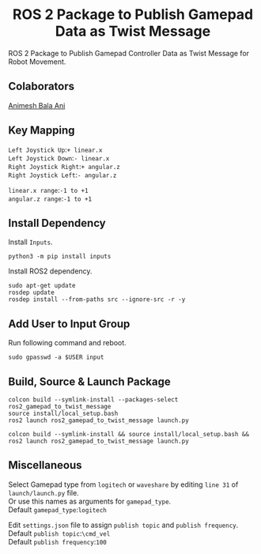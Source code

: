 <p align="center">
  <h1 align="center">ROS 2 Package to Publish Gamepad Data as Twist Message</h1>
</p>

ROS 2 Package to Publish Gamepad Controller Data as Twist Message for Robot Movement.<br/>

## Colaborators
[Animesh Bala Ani](https://www.linkedin.com/in/ani717/)

## Key Mapping <a name="key"></a>
`Left Joystick Up`:`+ linear.x`<br/>
`Left Joystick Down`:`- linear.x`<br/>
`Right Joystick Right`:`+ angular.z`<br/>
`Right Joystick Left`:`- angular.z`<br/>

`linear.x range`:`-1 to +1`<br/>
`angular.z range`:`-1 to +1`<br/>

## Install Dependency
Install `Inputs`.<br/>
```
python3 -m pip install inputs
```
Install ROS2 dependency.<br/>
```
sudo apt-get update
rosdep update
rosdep install --from-paths src --ignore-src -r -y
```

## Add User to Input Group
Run following command and reboot.<br/>
```
sudo gpasswd -a $USER input
```

## Build, Source & Launch Package
```
colcon build --symlink-install --packages-select ros2_gamepad_to_twist_message
source install/local_setup.bash
ros2 launch ros2_gamepad_to_twist_message launch.py
```
```
colcon build --symlink-install && source install/local_setup.bash && ros2 launch ros2_gamepad_to_twist_message launch.py
```

## Miscellaneous
Select Gamepad type from `logitech` or `waveshare` by editing `line 31` of `launch/launch.py` file.<br/>
Or use this names as arguments for `gamepad_type`.<br/>
Default `gamepad_type`:`logitech`<br/> 

Edit `settings.json` file to assign `publish topic` and `publish frequency`.<br/>
Default `publish topic`:`\cmd_vel`<br/> 
Default `publish frequency`:`100`<br/>
